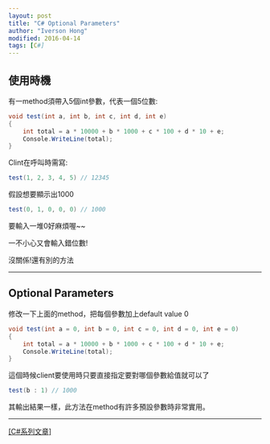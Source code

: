 ```yaml
---
layout: post
title: "C# Optional Parameters"
author: "Iverson Hong"
modified: 2016-04-14
tags: [C#]
---
```

## 使用時機 ##

有一method須帶入5個int參數，代表一個5位數:

~~~csharp
void test(int a, int b, int c, int d, int e)
{
    int total = a * 10000 + b * 1000 + c * 100 + d * 10 + e;
    Console.WriteLine(total);
}
~~~

Clint在呼叫時需寫:

~~~csharp
test(1, 2, 3, 4, 5) // 12345
~~~

假設想要顯示出1000

~~~csharp
test(0, 1, 0, 0, 0) // 1000
~~~

要輸入一堆0好麻煩喔~~

一不小心又會輸入錯位數!

沒關係!還有別的方法

----------

## Optional Parameters ##

修改一下上面的method，把每個參數加上default value 0

~~~csharp
void test(int a = 0, int b = 0, int c = 0, int d = 0, int e = 0)
{
    int total = a * 10000 + b * 1000 + c * 100 + d * 10 + e;
    Console.WriteLine(total);
}
~~~

這個時候client要使用時只要直接指定要對哪個參數給值就可以了

~~~csharp
test(b : 1) // 1000
~~~

其輸出結果一樣，此方法在method有許多預設參數時非常實用。

----------

[[C#系列文章]](http://iverson127.github.io/tags/#C#)